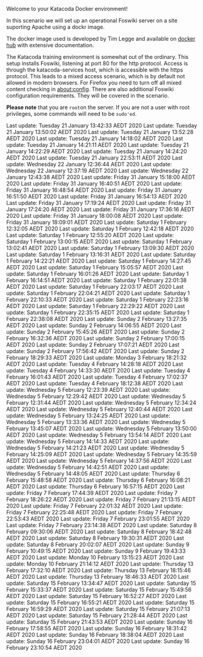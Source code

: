 Welcome to your Katacoda Docker environment!

In this scenario we will set up an operational Foswiki server on a site suporting Apache using a dockr image.

The docker image used is developed by Tim Legge and available on
[docker hub](https://hub.docker.com/r/timlegge/docker-foswiki)
with extensive documentation.

The Katacoda training environment is somewhat out of the ordinary. This setup installs Foswiki, listening at port 80 for the http protocol.
Access is through the katacoda-services host, which is accessible with the https protocol.
This leads to a mixed access scenario, which is by default not allowed in modern browsers.
For Firefox  you need to turn off all mixed content checking in
[about:config](https://docs.sdl.com/LiveContent/content/en-US/SDL%20Web-v5/GUID-A96F0612-53DE-4E35-AE09-48D57146D6E4).
There are also additional Foswiki configuration requirements. They will be covered in the scenario.

**Please note** that you are `root`on the server.
If you are not a user with root privileges, some commands will need to be `sudo'ed`.




























Last update: Tuesday 21 January  13:42:33 AEDT 2020
Last update: Tuesday 21 January  13:50:02 AEDT 2020
Last update: Tuesday 21 January  13:52:28 AEDT 2020
Last update: Tuesday 21 January  14:18:02 AEDT 2020
Last update: Tuesday 21 January  14:21:11 AEDT 2020
Last update: Tuesday 21 January  14:22:29 AEDT 2020
Last update: Tuesday 21 January  14:24:20 AEDT 2020
Last update: Tuesday 21 January  22:53:11 AEDT 2020
Last update: Wednesday 22 January  12:36:44 AEDT 2020
Last update: Wednesday 22 January  12:37:19 AEDT 2020
Last update: Wednesday 22 January  12:43:38 AEDT 2020
Last update: Friday 31 January  15:18:00 AEDT 2020
Last update: Friday 31 January  16:40:51 AEDT 2020
Last update: Friday 31 January  16:48:54 AEDT 2020
Last update: Friday 31 January  16:51:50 AEDT 2020
Last update: Friday 31 January  16:54:13 AEDT 2020
Last update: Friday 31 January  17:19:24 AEDT 2020
Last update: Friday 31 January  17:24:20 AEDT 2020
Last update: Friday 31 January  17:36:16 AEDT 2020
Last update: Friday 31 January  18:00:08 AEDT 2020
Last update: Friday 31 January  18:09:01 AEDT 2020
Last update: Saturday 1 February  12:32:05 AEDT 2020
Last update: Saturday 1 February  12:42:18 AEDT 2020
Last update: Saturday 1 February  12:55:20 AEDT 2020
Last update: Saturday 1 February  13:00:15 AEDT 2020
Last update: Saturday 1 February  13:02:41 AEDT 2020
Last update: Saturday 1 February  13:09:30 AEDT 2020
Last update: Saturday 1 February  13:16:31 AEDT 2020
Last update: Saturday 1 February  14:22:21 AEDT 2020
Last update: Saturday 1 February  14:27:45 AEDT 2020
Last update: Saturday 1 February  15:05:57 AEDT 2020
Last update: Saturday 1 February  16:01:26 AEDT 2020
Last update: Saturday 1 February  16:14:51 AEDT 2020
Last update: Saturday 1 February  22:01:38 AEDT 2020
Last update: Saturday 1 February  22:03:17 AEDT 2020
Last update: Saturday 1 February  22:04:21 AEDT 2020
Last update: Saturday 1 February  22:10:33 AEDT 2020
Last update: Saturday 1 February  22:23:16 AEDT 2020
Last update: Saturday 1 February  22:29:22 AEDT 2020
Last update: Saturday 1 February  22:35:15 AEDT 2020
Last update: Saturday 1 February  22:38:08 AEDT 2020
Last update: Sunday 2 February  13:27:35 AEDT 2020
Last update: Sunday 2 February  14:06:55 AEDT 2020
Last update: Sunday 2 February  15:45:26 AEDT 2020
Last update: Sunday 2 February  16:32:36 AEDT 2020
Last update: Sunday 2 February  17:00:15 AEDT 2020
Last update: Sunday 2 February  17:07:21 AEDT 2020
Last update: Sunday 2 February  17:56:42 AEDT 2020
Last update: Sunday 2 February  18:29:33 AEDT 2020
Last update: Monday 3 February  18:21:32 AEDT 2020
Last update: Tuesday 4 February  14:28:18 AEDT 2020
Last update: Tuesday 4 February  14:33:30 AEDT 2020
Last update: Tuesday 4 February  16:01:43 AEDT 2020
Last update: Tuesday 4 February  17:02:37 AEDT 2020
Last update: Tuesday 4 February  18:12:38 AEDT 2020
Last update: Wednesday 5 February  12:23:39 AEDT 2020
Last update: Wednesday 5 February  12:29:42 AEDT 2020
Last update: Wednesday 5 February  12:31:44 AEDT 2020
Last update: Wednesday 5 February  12:34:24 AEDT 2020
Last update: Wednesday 5 February  12:40:44 AEDT 2020
Last update: Wednesday 5 February  13:24:25 AEDT 2020
Last update: Wednesday 5 February  13:33:36 AEDT 2020
Last update: Wednesday 5 February  13:45:07 AEDT 2020
Last update: Wednesday 5 February  13:50:00 AEDT 2020
Last update: Wednesday 5 February  13:54:14 AEDT 2020
Last update: Wednesday 5 February  14:14:33 AEDT 2020
Last update: Wednesday 5 February  14:21:23 AEDT 2020
Last update: Wednesday 5 February  14:25:09 AEDT 2020
Last update: Wednesday 5 February  14:35:59 AEDT 2020
Last update: Wednesday 5 February  14:37:56 AEDT 2020
Last update: Wednesday 5 February  14:42:51 AEDT 2020
Last update: Wednesday 5 February  14:48:05 AEDT 2020
Last update: Thursday 6 February  15:48:58 AEDT 2020
Last update: Thursday 6 February  16:08:21 AEDT 2020
Last update: Thursday 6 February  16:57:15 AEDT 2020
Last update: Friday 7 February  17:44:39 AEDT 2020
Last update: Friday 7 February  18:26:22 AEDT 2020
Last update: Friday 7 February  21:13:15 AEDT 2020
Last update: Friday 7 February  22:01:32 AEDT 2020
Last update: Friday 7 February  22:25:48 AEDT 2020
Last update: Friday 7 February  22:53:43 AEDT 2020
Last update: Friday 7 February  23:01:55 AEDT 2020
Last update: Friday 7 February  23:14:38 AEDT 2020
Last update: Saturday 8 February  09:30:06 AEDT 2020
Last update: Saturday 8 February  18:42:48 AEDT 2020
Last update: Saturday 8 February  19:30:31 AEDT 2020
Last update: Saturday 8 February  20:02:07 AEDT 2020
Last update: Sunday 9 February  10:49:15 AEDT 2020
Last update: Sunday 9 February  19:43:33 AEDT 2020
Last update: Monday 10 February  13:15:23 AEDT 2020
Last update: Monday 10 February  21:14:12 AEDT 2020
Last update: Thursday 13 February  17:32:10 AEDT 2020
Last update: Thursday 13 February  18:15:46 AEDT 2020
Last update: Thursday 13 February  18:46:33 AEDT 2020
Last update: Saturday 15 February  13:34:47 AEDT 2020
Last update: Saturday 15 February  15:33:37 AEDT 2020
Last update: Saturday 15 February  15:49:56 AEDT 2020
Last update: Saturday 15 February  16:52:27 AEDT 2020
Last update: Saturday 15 February  16:55:21 AEDT 2020
Last update: Saturday 15 February  16:59:29 AEDT 2020
Last update: Saturday 15 February  21:07:13 AEDT 2020
Last update: Saturday 15 February  21:28:44 AEDT 2020
Last update: Saturday 15 February  21:43:53 AEDT 2020
Last update: Sunday 16 February  17:58:55 AEDT 2020
Last update: Sunday 16 February  18:31:42 AEDT 2020
Last update: Sunday 16 February  18:38:04 AEDT 2020
Last update: Sunday 16 February  23:04:01 AEDT 2020
Last update: Sunday 16 February  23:10:54 AEDT 2020
